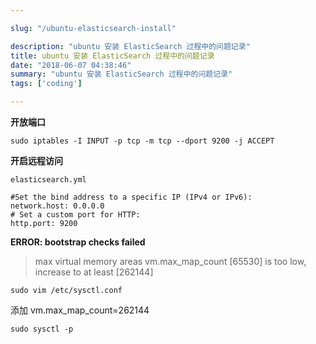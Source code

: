 ```yaml
---

slug: "/ubuntu-elasticsearch-install"

description: "ubuntu 安装 ElasticSearch 过程中的问题记录"
title: ubuntu 安装 ElasticSearch 过程中的问题记录
date: "2018-06-07 04:38:46"
summary: "ubuntu 安装 ElasticSearch 过程中的问题记录"
tags: ['coding']

---
```


**开放端口**

```shell
sudo iptables -I INPUT -p tcp -m tcp --dport 9200 -j ACCEPT 
```

**开启远程访问**

`elasticsearch.yml`

```shell
#Set the bind address to a specific IP (IPv4 or IPv6):
network.host: 0.0.0.0
# Set a custom port for HTTP:
http.port: 9200
```

**ERROR: bootstrap checks failed**

> max virtual memory areas vm.max_map_count [65530] is too low, increase to at least [262144]

`sudo vim /etc/sysctl.conf`

添加 vm.max_map_count=262144

`sudo sysctl -p`
